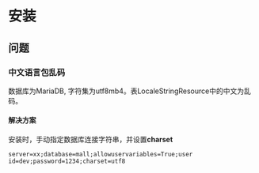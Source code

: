 # 安装

## 问题

### 中文语言包乱码
数据库为MariaDB, 字符集为utf8mb4。表LocaleStringResource中的中文为乱码。

#### 解决方案
安装时，手动指定数据库连接字符串，并设置**charset**

```
server=xx;database=mall;allowuservariables=True;user id=dev;password=1234;charset=utf8
```
